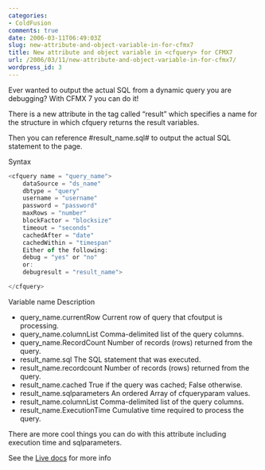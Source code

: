 ```yaml
---
categories:
- ColdFusion
comments: true
date: 2006-03-11T06:49:03Z
slug: new-attribute-and-object-variable-in-for-cfmx7
title: New attribute and object variable in <cfquery> for CFMX7
url: /2006/03/11/new-attribute-and-object-variable-in-for-cfmx7/
wordpress_id: 3
---
```


Ever wanted to output the actual SQL from a dynamic query you are debugging? With CFMX 7 you can do it!

There is a new attribute in the tag called “result” which specifies a name for the structure in which cfquery returns the result variables.

Then you can reference #result_name.sql# to output the actual SQL statement to the page.

Syntax

``` javascript
<cfquery name = "query_name">
    dataSource = "ds_name"  
    dbtype = "query"  
    username = "username"  
    password = "password"  
    maxRows = "number"  
    blockFactor = "blocksize"  
    timeout = "seconds"  
    cachedAfter = "date"  
    cachedWithin = "timespan"  
    Either of the following:  
    debug = "yes" or "no"  
    or:  
    debugresult = "result_name">

</cfquery>
```

Variable name  Description  

* query_name.currentRow Current row of query that cfoutput is processing.
* query_name.columnList Comma-delimited list of the query columns.
* query_name.RecordCount Number of records (rows) returned from the query.
* result_name.sql The SQL statement that was executed.
* result_name.recordcount Number of records (rows) returned from the query.
* result_name.cached True if the query was cached; False otherwise.
* result_name.sqlparameters An ordered Array of cfqueryparam values.
* result_name.columnList Comma-delimited list of the query columns.
* result_name.ExecutionTime Cumulative time required to process the query.

There are more cool things you can do with this attribute including execution time and sqlparameters.

See the [Live docs](http://livedocs.macromedia.com/coldfusion/7/htmldocs/wwhelp/wwhimpl/common/html/wwhelp.htm?context=ColdFusion_Documentation&file=00000316.htm) for more info
